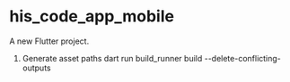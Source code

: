 # his_code_app_mobile

A new Flutter project.

1. Generate asset paths
dart run build_runner build --delete-conflicting-outputs
